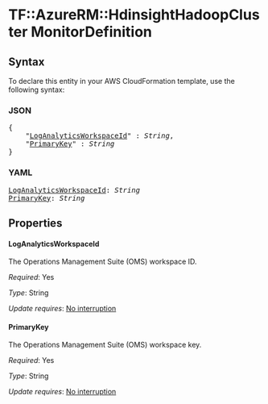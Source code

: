 # TF::AzureRM::HdinsightHadoopCluster MonitorDefinition

## Syntax

To declare this entity in your AWS CloudFormation template, use the following syntax:

### JSON

<pre>
{
    "<a href="#loganalyticsworkspaceid" title="LogAnalyticsWorkspaceId">LogAnalyticsWorkspaceId</a>" : <i>String</i>,
    "<a href="#primarykey" title="PrimaryKey">PrimaryKey</a>" : <i>String</i>
}
</pre>

### YAML

<pre>
<a href="#loganalyticsworkspaceid" title="LogAnalyticsWorkspaceId">LogAnalyticsWorkspaceId</a>: <i>String</i>
<a href="#primarykey" title="PrimaryKey">PrimaryKey</a>: <i>String</i>
</pre>

## Properties

#### LogAnalyticsWorkspaceId

The Operations Management Suite (OMS) workspace ID.

_Required_: Yes

_Type_: String

_Update requires_: [No interruption](https://docs.aws.amazon.com/AWSCloudFormation/latest/UserGuide/using-cfn-updating-stacks-update-behaviors.html#update-no-interrupt)

#### PrimaryKey

The Operations Management Suite (OMS) workspace key.

_Required_: Yes

_Type_: String

_Update requires_: [No interruption](https://docs.aws.amazon.com/AWSCloudFormation/latest/UserGuide/using-cfn-updating-stacks-update-behaviors.html#update-no-interrupt)

